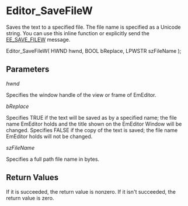 # Editor\_SaveFileW

Saves the text to a specified file. The file name is specified as a Unicode string. You can use this inline function or explicitly send the
[EE\_SAVE\_FILEW](../message/ee_save_filew) message.

Editor\_SaveFileW( HWND hwnd, BOOL bReplace, LPWSTR szFileName );

## Parameters

_hwnd_

Specifies the window handle of the view or frame of EmEditor.

_bReplace_

Specifies TRUE if the text will be saved as by a specified name; the
file name EmEditor holds and the title shown on the EmEditor Window will be
changed. Specifies FALSE if the copy of the text is saved; the file name
EmEditor holds will not be changed.

_szFileName_

Specifies a full path file name in bytes.

## Return Values

If it is succeeded, the return value is nonzero. If it isn't succeeded, the
return value is zero.
